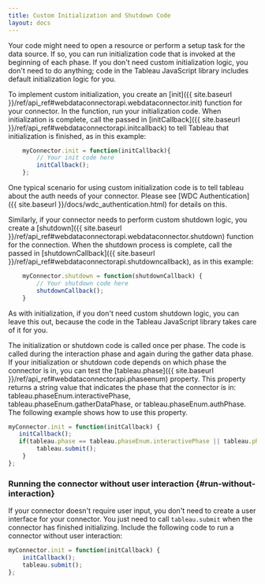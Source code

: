 ```yaml
---
title: Custom Initialization and Shutdown Code
layout: docs
---
```


Your code might need to open a resource or perform a setup task for the
data source. If so, you can run initialization code that is invoked at
the beginning of each phase. If you don't need custom initialization
logic, you don't need to do anything; code in the Tableau JavaScript
library includes default initialization logic for you.

To implement custom initialization, you create an
[init]({{ site.baseurl }}/ref/api_ref#webdataconnectorapi.webdataconnector.init) function for your connector. In the
function, run your initialization code. When initialization is complete,
call the passed in [initCallback]({{ site.baseurl }}/ref/api_ref#webdataconnectorapi.initcallback)
to tell Tableau that initialization is finished, as in this example:

```js
    myConnector.init = function(initCallback){
        // Your init code here
        initCallback();
    };
```

One typical scenario for using custom initialization code is to tell tableau about
the auth needs of your connector.  Please see
[WDC Authentication]({{ site.baseurl }}/docs/wdc_authentication.html)
for details on this.

Similarly, if your connector needs to perform custom shutdown logic, you
create a [shutdown]({{ site.baseurl }}/ref/api_ref#webdataconnectorapi.webdataconnector.shutdown) function for the
connection. When the shutdown process is complete, call the passed in
[shutdownCallback]({{ site.baseurl }}/ref/api_ref#webdataconnectorapi.shutdowncallback),
as in this example:

```js
    myConnector.shutdown = function(shutdownCallback) {
        // Your shutdown code here
        shutdownCallback();
    }
```

As with initialization, if you don't need custom shutdown logic, you can
leave this out, because the code in the Tableau JavaScript library takes
care of it for you.

The initialization or shutdown code is called once per phase. The code
is called during the interaction phase and again during the
gather data phase. If your initialization or shutdown code depends on
which phase the connector is in, you can test the
[tableau.phase]({{ site.baseurl }}/ref/api_ref#webdataconnectorapi.phaseenum) property. This
property returns a string value that indicates the phase that the
connector is in: <span
class="api-command-ref">tableau.phaseEnum.interactivePhase</span>, <span
class="api-command-ref">tableau.phaseEnum.gatherDataPhase</span>, or
<span class="api-command-ref">tableau.phaseEnum.authPhase</span>. The
following example shows how to use this property.

```js
myConnector.init = function(initCallback) {
   initCallback();
   if(tableau.phase == tableau.phaseEnum.interactivePhase || tableau.phase == tableau.phaseEnum.authPhase) {
        tableau.submit();
    }
};
```

### Running the connector without user interaction {#run-without-interaction}

If your connector doesn't require user input, you don't need to create a user interface for your connector. You just
need to call `tableau.submit` when the connector has finished initializing. Include the following code to run a
connector without user interaction:

```js
myConnector.init = function(initCallback) {
    initCallback();
    tableau.submit();
};
```

